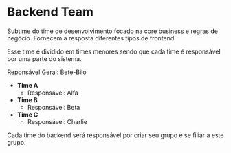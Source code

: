 # Backend Team

Subtime do time de desenvolvimento focado na core business e regras de negócio. Fornecem a resposta diferentes tipos de frontend.

Esse time é dividido em times menores sendo que cada time é responsável por uma parte do sistema.

Reponsável Geral: Bete-Bilo

- **Time A**
  - Responsável: Alfa
- **Time B**
  - Responsável: Beta
- **Time C**
  - Responsável: Charlie

Cada time do backend será responsável por criar seu grupo e se filiar a este grupo.
